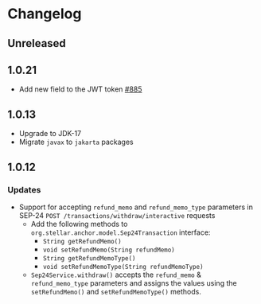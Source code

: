 # Changelog

## Unreleased

## 1.0.21
* Add new field to the JWT token [#885](https://github.com/stellar/java-stellar-anchor-sdk/pull/885)

## 1.0.13
* Upgrade to JDK-17
* Migrate `javax` to `jakarta` packages


## 1.0.12

### Updates

* Support for accepting `refund_memo` and `refund_memo_type` parameters in SEP-24 `POST /transactions/withdraw/interactive` requests
    * Add the following methods to `org.stellar.anchor.model.Sep24Transaction` interface:
        * `String getRefundMemo()`
        * `void setRefundMemo(String refundMemo)`
        * `String getRefundMemoType()`
        * `void setRefundMemoType(String refundMemoType)`
    * `Sep24Service.withdraw()` accepts the `refund_memo` & `refund_memo_type` parameters and assigns the values using the `setRefundMemo()` and `setRefundMemoType()` methods.
